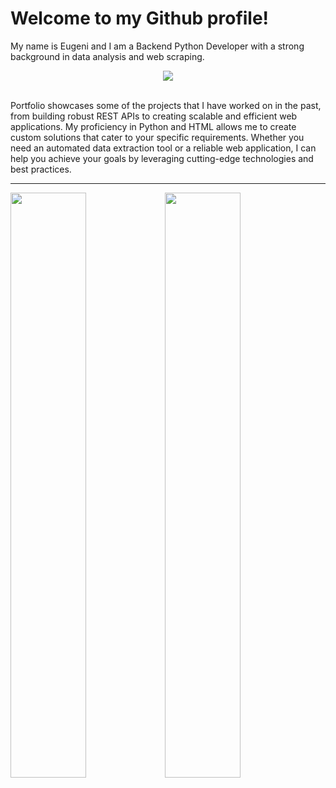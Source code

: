 # Welcome to my Github profile!

My name is Eugeni and I am a Backend Python Developer with a strong background in data analysis and web scraping.

<div align="center">
    <img src="https://github-readme-stats.vercel.app/api/top-langs/?username=EugeniGrivtsov&layout=compact">
    
</div>
<br>

Portfolio showcases some of the projects that I have worked on in the past, from building robust REST APIs to creating scalable and efficient web applications. My proficiency in Python and HTML allows me to create custom solutions that cater to your specific requirements. Whether you need an automated data extraction tool or a reliable web application, I can help you achieve your goals by leveraging cutting-edge technologies and best practices.


---

<div style="width: 100%;">
    <a href="https://leetcode.com/egrivtsov/"><img src="https://leetcard.jacoblin.cool/egrivtsov?border=0" style="width: 49%; float: left;"></a>
    <a href="https://www.codewars.com/users/egrivtsov"><img src="https://github.r2v.ch/codewars?user=egrivtsov&theme=light&hide_clan=true" style="width: 49%; float: left;"></a>
</div>










 
